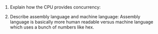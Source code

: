 <!-- Answers to the Short Answer Essay Questions go here -->

1. Explain how the CPU provides concurrency:


2. Describe assembly language and machine language:
    Assembly language is basically more human readable versus machine language which uses a bunch of numbers like hex.

